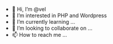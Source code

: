 - 👋 Hi, I’m @vel
- 👀 I’m interested in PHP and Wordpress
- 🌱 I’m currently learning ...
- 💞️ I’m looking to collaborate on ...
- 📫 How to reach me ...

<!---
velukuberan/velukuberan is a ✨ special ✨ repository because its `README.md` (this file) appears on your GitHub profile.
You can click the Preview link to take a look at your changes.
--->
